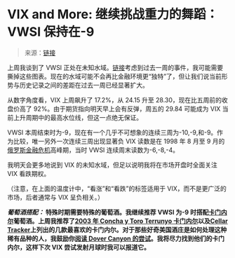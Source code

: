 <!--yml

category: 未分类

date: 2024-05-18 19:03:05

-->

# VIX and More: 继续挑战重力的舞蹈：VWSI 保持在-9

> 来源：[链接](http://vixandmore.blogspot.com/2007/08/gravity-defying-dance-continues-vwsi.html#0001-01-01)

上周我谈到了 VWSI 正处在未知水域。[链接](http://vixandmore.blogspot.com/2007/08/vwsi-still-holding-at.html)考虑到过去一周的事件，我可能需要撕掉这些图表。现在的水域可能不会再比金融环境更“独特”了，但让我们说当前形势与历史记录之间的差距在过去一周已经显著扩大。

从数字角度看，VIX 上周飙升了 17.2%，从 24.15 升至 28.30，现在比五周前的收盘价高了 92%。由于期货指向明天早上会有反弹，周五的 29.84 可能成为 VIX 当前上升周期中的最高水位线，但这一点绝无保证。

VWSI 本周结束时为-9，现在有一个几乎不可想象的连续三周为-10,-9,和-9。作为比较，唯一另外一次连续三周出现显著负 VIX 读数是在 1998 年 8 月至 9 月的[俄罗斯金融危机](http://en.wikipedia.org/wiki/Russian_financial_crisis)高峰期，当时 VWSI 连续周末读数为-6,-8,-4。

我明天会更多地说到 VIX 的未知水域，但足以说明我将在市场开盘时全面关注 VIX 看跌期权。

（注意，在上面的温度计中，“看涨”和“看跌”的标签适用于 VIX，而不是更广泛的市场，后者通常与 VIX 呈负相关。）

*****葡萄酒搭配：*** 特殊时期需要特殊的葡萄酒。我继续推荐 VWSI 为-9 时搭配[卡门内尔](http://en.wikipedia.org/wiki/Carmen%C3%A8re)葡萄酒。上周我推荐了[2003 年 Concha y Toro Terrunyo 卡门内尔](http://www.banfivintners.com/BANFI/REVIEWS/REV_CTTE.HTM#2003)以及[Cellar Tracker](http://www.cellartracker.com/list.asp?O=CScoreSort+DESC&Table=List&Varietal=Carmen%E8re&Page=0)上列出的几款最喜欢的卡门内尔。对于那些好奇美国酒庄是如何处理这种稀有品种的人，我鼓励你[阅读 Dover Canyon 的尝试](http://dovercanyon.typepad.com/dover_canyon/2007/06/2005-dover-cany.html#more)。我将尽力找到他们的卡门内尔，这样下次 VIX 尝试发射月球时我可以报道它。**
